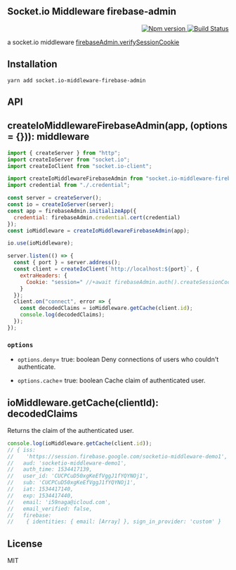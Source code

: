 Socket.io Middleware firebase-admin
---

<p align="right">
  <a href="https://www.npmjs.com/package/socket.io-middleware-firebase-admin">
    <img alt="Npm version" src="https://badge.fury.io/js/socket.io-middleware-firebase-admin.svg">
  </a>
  <a href="https://travis-ci.org/59naga/socket.io-middleware-firebase-admin">
    <img alt="Build Status" src="https://travis-ci.org/59naga/socket.io-middleware-firebase-admin.svg?branch=master">
  </a>
</p>

a socket.io middleware [firebaseAdmin.verifySessionCookie](https://firebase.google.com/docs/auth/admin/manage-cookies)

Installation
---
```
yarn add socket.io-middleware-firebase-admin
```

API
---

## createIoMiddlewareFirebaseAdmin(app, (options = {})): middleware

```js
import { createServer } from "http";
import createIoServer from "socket.io";
import createIoClient from "socket.io-client";

import createIoMiddlewareFirebaseAdmin from "socket.io-middleware-firebase-admin";
import credential from "./.credential";

const server = createServer();
const io = createIoServer(server);
const app = firebaseAdmin.initializeApp({
  credential: firebaseAdmin.credential.cert(credential)
});
const ioMiddleware = createIoMiddlewareFirebaseAdmin(app);

io.use(ioMiddleware);

server.listen(() => {
  const { port } = server.address();
  const client = createIoClient(`http://localhost:${port}`, {
    extraHeaders: {
      Cookie: "session=" //+await firebaseAdmin.auth().createSessionCookie(idToken)
    }
  });
  client.on("connect", error => {
    const decodedClaims = ioMiddleware.getCache(client.id);
    console.log(decodedClaims);
  });
});
```

### `options`

* `options.deny`= true: boolean
  Deny connections of users who couldn't authenticate.

* `options.cache`= true: boolean
  Cache claim of authenticated user.

## ioMiddleware.getCache(clientId): decodedClaims

Returns the claim of the authenticated user.

```js
console.log(ioMiddleware.getCache(client.id));
// { iss:
//    'https://session.firebase.google.com/socketio-middleware-demo1',
//   aud: 'socketio-middleware-demo1',
//   auth_time: 1534417139,
//   user_id: 'CUCPCuD50xgKeEfVggJ1fYQYNOj1',
//   sub: 'CUCPCuD50xgKeEfVggJ1fYQYNOj1',
//   iat: 1534417140,
//   exp: 1534417440,
//   email: 'i59naga@icloud.com',
//   email_verified: false,
//   firebase:
//    { identities: { email: [Array] }, sign_in_provider: 'custom' }
```

License
---
MIT
